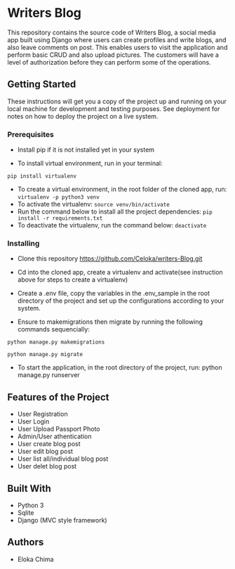 # Writers Blog


This repository contains the source code of Writers Blog, a social media app built using Django where users can create profiles and write blogs, and also leave comments on post.
This enables users to visit the application and perform basic CRUD and also upload pictures.
The customers will have a level of authorization before they can perform some of the operations. 

## Getting Started
These instructions will get you a copy of the project up and running on your local machine for development and testing purposes. See deployment for notes on how to deploy the project on a live system.

### Prerequisites
- Install pip if it is not installed yet in your system

- To install virtual environment, run in your terminal:

`pip install virtualenv`
- To create a virtual environment, in the root folder of the cloned app, run:
`virtualenv -p python3 venv`
- To activate the virtualenv:
`source venv/bin/activate`
- Run the command below to install all the project dependencies:
`pip install -r requirements.txt`
- To deactivate the virtualenv, run the command below:
`deactivate`
### Installing
- Clone this repository
https://github.com/Celoka/writers-Blog.git

- Cd into the cloned app, create a virtualenv and activate(see instruction above for steps to create a virtualenv)

- Create a .env file, copy the variables in the .env_sample in the root directory of the project and set up the configurations according to your system.

- Ensure to makemigrations then migrate by running the following commands sequencially:

`python manage.py makemigrations`

`python manage.py migrate`

- To start the application, in the root directory of the project, run:
python manage.py runserver

## Features of the Project
- User Registration
- User Login
- User Upload Passport Photo
- Admin/User athentication
- User create blog post
- User edit blog post
- User list all/individual blog post
- User delet blog post

## Built With
- Python 3
- Sqlite
- Django (MVC style framework)

## Authors
- Eloka Chima
